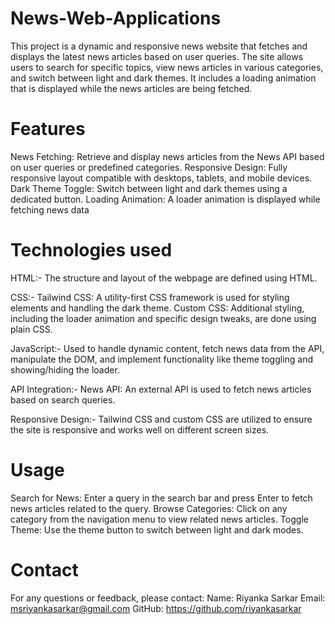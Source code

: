 # News-Web-Applications
This project is a dynamic and responsive news website that fetches and displays the latest news articles based on user queries. The site allows users to search for specific topics, view news articles in various categories, and switch between light and dark themes. It includes a loading animation that is displayed while the news articles are being fetched.

# Features
News Fetching: Retrieve and display news articles from the News API based on user queries or predefined categories.
Responsive Design: Fully responsive layout compatible with desktops, tablets, and mobile devices.
Dark Theme Toggle: Switch between light and dark themes using a dedicated button.
Loading Animation: A loader animation is displayed while fetching news data



# Technologies used 

HTML:- 
The structure and layout of the webpage are defined using HTML.

CSS:- 
Tailwind CSS: A utility-first CSS framework is used for styling elements and handling the dark theme.
Custom CSS: Additional styling, including the loader animation and specific design tweaks, are done using plain CSS.

JavaScript:- 
Used to handle dynamic content, fetch news data from the API, manipulate the DOM, and implement functionality like theme toggling and showing/hiding the loader.

API Integration:- 
News API: An external API is used to fetch news articles based on search queries.

Responsive Design:- 
Tailwind CSS and custom CSS are utilized to ensure the site is responsive and works well on different screen sizes.

# Usage
Search for News: Enter a query in the search bar and press Enter to fetch news articles related to the query.
Browse Categories: Click on any category from the navigation menu to view related news articles.
Toggle Theme: Use the theme button to switch between light and dark modes.

# Contact
For any questions or feedback, please contact:
Name: Riyanka Sarkar
Email: msriyankasarkar@gmail.com
GitHub: https://github.com/riyankasarkar





